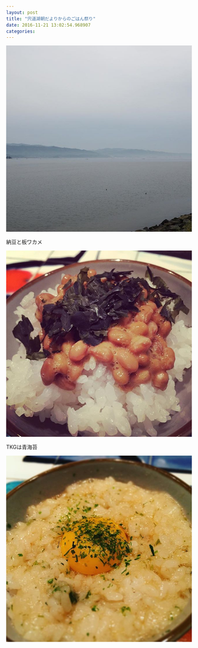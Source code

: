 ```yaml
---
layout: post
title: "宍道湖朝だよりからのごはん祭り"
date: 2016-11-21 13:02:54.968907
categories: 
---
```


![#OlympusAIR](/assets/images/201611/15056600_1154231024653680_4867692577807138816_n.jpg)

納豆と板ワカメ

![納豆と板ワカメ](/assets/images/201611/14592103_1602673953368915_5042007884259393536_n.jpg)

TKGは青海苔

![TKGは青海苔](/assets/images/201611/15099425_229132354174602_4673324498546589696_n.jpg)



